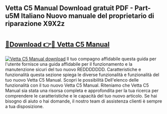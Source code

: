 ## Vetta C5 Manual Download gratuit PDF - Part-u5M Italiano Nuovo manuale del proprietario di riparazione X9X2z

# <h2><a href="http://dfbkviw.blite.top/?on=Vetta+C5+Manual">🔗Download 👉🔴 Vetta C5 Manual</a></h2>

[![Vetta C5 Manual download](https://i.imgur.com/lujVjoI.png)](http://dfbkviw.blite.top/?on=Vetta+C5+Manual)
Il tuo compagno affidabile questa guida per l'utente fornisce una guida affidabile per il funzionamento e la manutenzione sicuri del tuo nuovo REDDDDDDD. Caratteristiche e funzionalità questa sezione spiega le diverse funzionalità e funzionalità del tuo nuovo Vetta C5 Manual. Scopri le possibilità Dell'elenco delle funzionalità con il tuo nuovo Vetta C5 Manual. Riteniamo che Vetta C5 Manual sia stata una risorsa completa e approfondita per la tua ricerca per comprendere le caratteristiche e le capacità del tuo nuovo articolo. Se hai bisogno di aiuto o hai domande, il nostro team di assistenza clienti è sempre a tua disposizione.

